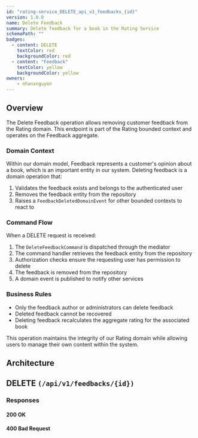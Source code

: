 ```yaml
---
id: "rating-service_DELETE_api_v1_feedbacks_{id}"
version: 1.0.0
name: Delete Feedback
summary: Delete feedback for a book in the Rating Service
schemaPath: ""
badges:
  - content: DELETE
    textColor: red
    backgroundColor: red
  - content: "Feedback"
    textColor: yellow
    backgroundColor: yellow
owners:
	- nhanxnguyen
---
```


## Overview

The Delete Feedback operation allows removing customer feedback from the Rating domain. This endpoint is part of the Rating bounded context and operates on the Feedback aggregate.

### Domain Context

Within our domain model, Feedback represents a customer's opinion about a book, which is an important entity in our system. Deleting feedback is a domain operation that:

1. Validates the feedback exists and belongs to the authenticated user
2. Removes the feedback entity from the repository
3. Raises a `FeedbackDeletedDomainEvent` for other bounded contexts to react to

### Command Flow

When a DELETE request is received:

1. The `DeleteFeedbackCommand` is dispatched through the mediator
2. The command handler retrieves the feedback entity from the repository
3. Authorization checks ensure the requesting user has permission to delete
4. The feedback is removed from the repository
5. A domain event is published to notify other services

### Business Rules

- Only the feedback author or administrators can delete feedback
- Deleted feedback cannot be recovered
- Deleting feedback recalculates the aggregate rating for the associated book

This operation maintains the integrity of our Rating domain while allowing users to manage their own content within the system.

## Architecture

<NodeGraph />

## DELETE `(/api/v1/feedbacks/{id})`

### Responses

#### <span className="text-green-500">200 OK</span>

<SchemaViewer file="response-200.json" maxHeight="500" id="response-200" />

#### <span className="text-orange-500">400 Bad Request</span>

<SchemaViewer file="response-400.json" maxHeight="500" id="response-400" />

